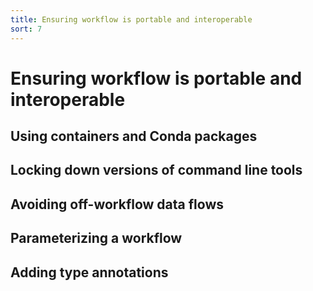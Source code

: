 ```yaml
---
title: Ensuring workflow is portable and interoperable
sort: 7
---
```


# Ensuring workflow is portable and interoperable

## Using containers and Conda packages

## Locking down versions of command line tools

## Avoiding off-workflow data flows

## Parameterizing a workflow

## Adding type annotations

